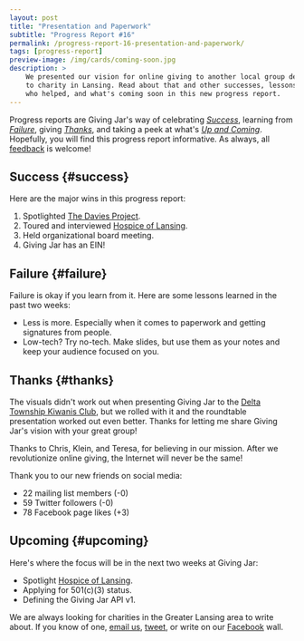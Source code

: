 ```yaml
---
layout: post
title: "Presentation and Paperwork"
subtitle: "Progress Report #16"
permalink: /progress-report-16-presentation-and-paperwork/
tags: [progress-report]
preview-image: /img/cards/coming-soon.jpg
description: >
    We presented our vision for online giving to another local group dedicated
    to charity in Lansing. Read about that and other successes, lessons learned,
    who helped, and what's coming soon in this new progress report.
---
```


Progress reports are Giving Jar's way of celebrating *[Success][1]*, learning from *[Failure][2]*, giving *[Thanks][3]*, and taking a peek at what's *[Up and Coming][4]*. Hopefully, you will find this progress report informative. As always, all [feedback][5] is welcome!

## Success {#success}

Here are the major wins in this progress report:

1. Spotlighted [The Davies Project][8].
2. Toured and interviewed [Hospice of Lansing][9].
3. Held organizational board meeting.
4. Giving Jar has an EIN!

## Failure {#failure}

Failure is okay if you learn from it. Here are some lessons learned in the past two weeks:

* Less is more. Especially when it comes to paperwork and getting signatures from people.
* Low-tech? Try no-tech. Make slides, but use them as your notes and keep your audience focused on you.

## Thanks {#thanks}

The visuals didn't work out when presenting Giving Jar to the [Delta Township Kiwanis Club][10], but we rolled with it and the roundtable presentation worked out even better. Thanks for letting me share Giving Jar's vision with your great group!

Thanks to Chris, Klein, and Teresa, for believing in our mission. After we revolutionize online giving, the Internet will never be the same!

Thank you to our new friends on social media:

* 22 mailing list members (-0)
* 59 Twitter followers (-0)
* 78 Facebook page likes (+3)

## Upcoming {#upcoming}

Here's where the focus will be in the next two weeks at Giving Jar:

* Spotlight [Hospice of Lansing][9].
* Applying for 501(c)(3) status.
* Defining the Giving Jar API v1.

We are always looking for charities in the Greater Lansing area to write about. If you know of one, [email us][5], [tweet][6], or write on our [Facebook][7] wall.



[1]: #success "Success Section"
[2]: #failure "Failure Section"
[3]: #thanks "Thanks Section"
[4]: #upcoming "Upcoming Section"
[5]: mailto:hello@givingjar.org "Email Giving Jar"
[6]: https://twitter.com/givingjar "Giving Jar on Twitter"
[7]: https://www.facebook.com/givingjarorg "Giving Jar on Facebook"
[8]: http://blog.givingjar.org/charity-spotlight-the-davies-project/ "The Davies Project Spotlight"
[9]: http://www.lansinghospice.org/ "Hospice of Lansing Homepage"
[10]: https://www.facebook.com/kiwanis.deltatownship "Delta Township Kiwanis Club on Facebook"
